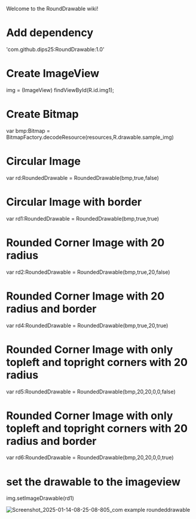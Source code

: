 Welcome to the RoundDrawable wiki!

# Add dependency

'com.github.dips25:RoundDrawable:1.0'

# Create ImageView

img = (ImageView) findViewById(R.id.img1);

# Create Bitmap

var bmp:Bitmap = BitmapFactory.decodeResource(resources,R.drawable.sample_img)

# Circular Image

var rd:RoundedDrawable = RoundedDrawable(bmp,true,false)

# Circular Image with border

var rd1:RoundedDrawable = RoundedDrawable(bmp,true,true)

# Rounded Corner Image with 20 radius

var rd2:RoundedDrawable = RoundedDrawable(bmp,true,20,false)

# Rounded Corner Image with 20 radius and border

var rd4:RoundedDrawable = RoundedDrawable(bmp,true,20,true)

# Rounded Corner Image with only topleft and topright corners with 20 radius

var rd5:RoundedDrawable = RoundedDrawable(bmp,20,20,0,0,false)

# Rounded Corner Image with only topleft and topright corners with 20 radius and border

var rd6:RoundedDrawable = RoundedDrawable(bmp,20,20,0,0,true)

# set the drawable to the imageview

img.setImageDrawable(rd1)

![Screenshot_2025-01-14-08-25-08-805_com example roundeddrawable](https://github.com/user-attachments/assets/f3f38b86-2e53-4f6c-9c82-8908760ff97d)
